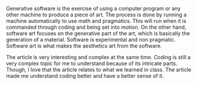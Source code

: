 Generative software is the exercise of using a computer program or any other machine to produce a piece of art. The process is done by
running a machine automatically to use math and pragmatics. This will run when it is commanded through coding and being set into motion. 
On the other hand, software art focuses on the generative part of the art, which is basically the generation of a material. Software is
experimental and non pragmatic. Software art is what makes the aesthetics art from the software.

The article is very interesting and complex at the same time. Coding is still a very complex topic for me to understand because of its
intricate parts. Though, I love that the article relates to what we learned in class. The article made me understand coding better and
have a better sense of it.
